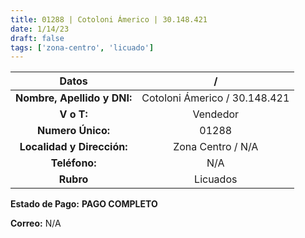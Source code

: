 ```yaml
---
title: 01288 | Cotoloni Ámerico | 30.148.421
date: 1/14/23
draft: false
tags: ['zona-centro', 'licuado']
---
```


|          **Datos**          |               /               |
|:---------------------------:|:-----------------------------:|
| **Nombre, Apellido y DNI:** | Cotoloni Ámerico / 30.148.421 |
|          **V o T:**         |            Vendedor           |
|      **Numero Único:**      |             01288             |
|  **Localidad y Dirección:** |       Zona Centro / N/A       |
|        **Teléfono:**        |              N/A              |
|          **Rubro**          |            Licuados           |

**Estado de Pago:** **PAGO COMPLETO**

**Correo:** N/A
